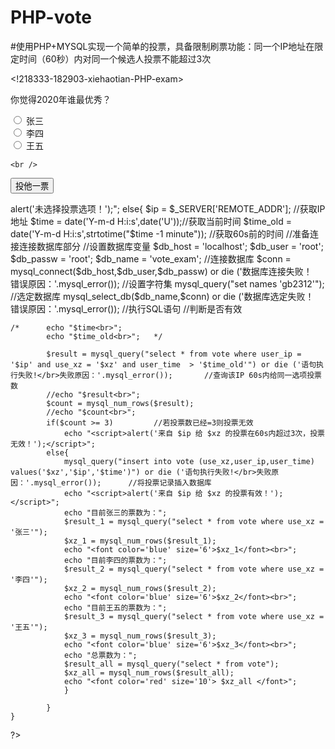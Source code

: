 # PHP-vote
#使用PHP+MYSQL实现一个简单的投票，具备限制刷票功能：同一个IP地址在限定时间（60秒）内对同一个候选人投票不能超过3次

<!DOCTYPE html PUBLIC "-//W3C//DTD XHTML 1.0 Transitional//EN" "http://www.w3.org/TR/xhtml1/DTD/xhtml1-transitional.dtd">
<!218333-182903-xiehaotian-PHP-exam>
<html xmlns="http://www.w3.org/1999/xhtml">
<head>
<meta http-equiv="Content-Type" content="text/html; charset=gb2312" />
<title>谢皓天的投票系统（防刷票）</title>
</head>

<body>
<form id="form1" name="form1" method="post" action="">
你觉得2020年谁最优秀？
  <p>
    <label>
      <input type="radio" name="dxz" value="张三" id="dxz_0" />
      张三</label>
    <br />
    <label>
      <input type="radio" name="dxz" value="李四" id="dxz_1" />
      李四</label>
    <br />
    <label>
      <input type="radio" name="dxz" value="王五" id="dxz_2" />
      王五</label>
    
    <br />
  </p>
  <input type="submit" name="button" id="button" value="投他一票" />
</form>
</body>
</html>
<?php 
header("content-type:text/html;charset=gb2312");
	if(isset($_POST['button']))   //判断按下按钮
	{	$xz = $_POST['dxz'];		//获取选择项
		if(!$xz)					//判断是否为空选
			echo "<script>alert('未选择投票选项！');</script>";
		else{
			$ip = $_SERVER['REMOTE_ADDR'];		//获取IP地址
			$time = date('Y-m-d H:i:s',date('U'));//获取当前时间
			$time_old = date('Y-m-d H:i:s',strtotime("$time -1 minute"));		//获取60s前的时间
			//准备连接连接数据库部分
			//设置数据库变量
			$db_host = 'localhost';
			$db_user = 'root';
			$db_passw = 'root';
			$db_name = 'vote_exam';
			//连接数据库
			$conn = mysql_connect($db_host,$db_user,$db_passw) or die ('数据库连接失败！</br>错误原因：'.mysql_error());			 
			 //设置字符集
			 mysql_query("set names 'gb2312'");			
			//选定数据库
			mysql_select_db($db_name,$conn) or die ('数据库选定失败！</br>错误原因：'.mysql_error());
			//执行SQL语句
			//判断是否有效
			
	/*		echo "$time<br>";
			echo "$time_old<br>";	*/

			$result = mysql_query("select * from vote where user_ip = '$ip' and use_xz = '$xz' and user_time  > '$time_old'") or die ('语句执行失败!</br>失败原因：'.mysql_error());		//查询该IP 60s内给同一选项投票数
			//echo "$result<br>";
			$count = mysql_num_rows($result);
			//echo "$count<br>";
			if($count >= 3)			//若投票数已经=3则投票无效
				echo "<script>alert('来自 $ip 给 $xz 的投票在60s内超过3次，投票无效！');</script>";
			else{
				mysql_query("insert into vote (use_xz,user_ip,user_time) values('$xz','$ip','$time')") or die ('语句执行失败!</br>失败原因：'.mysql_error());		//将投票记录插入数据库
				echo "<script>alert('来自 $ip 给 $xz 的投票有效！');</script>";
				echo "目前张三的票数为：";
				$result_1 = mysql_query("select * from vote where use_xz = '张三'");
				$xz_1 = mysql_num_rows($result_1);
				echo "<font color='blue' size='6'>$xz_1</font><br>";
				echo "目前李四的票数为：";
				$result_2 = mysql_query("select * from vote where use_xz = '李四'");
				$xz_2 = mysql_num_rows($result_2);
				echo "<font color='blue' size='6'>$xz_2</font><br>";
				echo "目前王五的票数为：";
				$result_3 = mysql_query("select * from vote where use_xz = '王五'");
				$xz_3 = mysql_num_rows($result_3);
				echo "<font color='blue' size='6'>$xz_3</font><br>";
				echo "总票数为：";
				$result_all = mysql_query("select * from vote");
				$xz_all = mysql_num_rows($result_all);
				echo "<font color='red' size='10'> $xz_all </font>";
				}

			}
	}
?>
